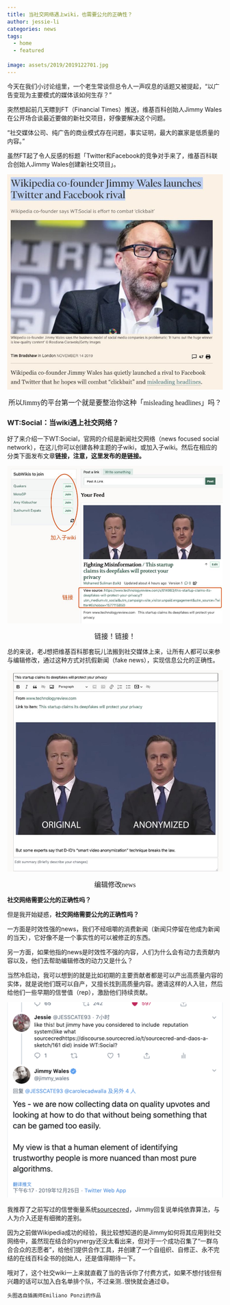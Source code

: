```yaml
---
title: 当社交网络遇上wiki，也需要公允的正确性？
author: jessie-li
categories: news
tags:
  - home
  - featured
 
image: assets/2019/2019122701.jpg
---
```

今天在我们小讨论组里，一个老生常谈但总令人一声叹息的话题又被提起，“以广告变现为主要模式的媒体该如何生存？”

突然想起前几天瞟到FT（Financial Times）推送，维基百科创始人Jimmy Wales在公开场合谈最近要做的新社交项目，好像要解决这个问题。

“社交媒体公司、纯广告的商业模式存在问题，事实证明，最大的赢家是低质量的内容。”

虽然FT起了令人反感的标题「Twitter和Facebook的竞争对手来了，维基百科联合创始人Jimmy Wales创建新社交项目」。

![图片](/assets/2019/2019122702.jpg) 
<center><font face="宋体" size=3>所以Jimmy的平台第一个就是要整治你这种「misleading headlines」吗？</font></center>

### WT:Social：当wiki遇上社交网络？
好了来介绍一下WT:Social，官网的介绍是新闻社交网络（news focused social network），在这儿你可以创建各种主题的子wiki，或加入子wiki。然后在相应的分类下面发布文章**链接，注意，这里发布的是链接。**

![图片](/assets/2019/2019122703.jpg)
<center><font face="宋体" size=3>链接！链接！</font></center>

总的来说，老J想把维基百科那套玩儿法搬到社交媒体上来，让所有人都可以来参与编辑修改，通过这种方式对抗假新闻（fake news），实现信息公允的正确性。

![图片](/assets/2019/2019122704.jpg)

<center><font face="宋体" size=3>编辑修改news</font></center>

**社交网络需要公允的正确性吗？**

但是我开始疑惑，**社交网络需要公允的正确性吗？**

一方面是时效性强的news，我们不经咀嚼的消费新闻（新闻只停留在他成为新闻的当天），它好像不是一个事实性的可以被修正的东西。

另一方面，如果他指的news是时效性不强的内容，人们为什么会有动力去贡献内容以及，他们去帮助编辑修改的动力又是什么？

当然冷启动，我可以想到的就是比如初期的主要贡献者都是可以产出高质量内容的实体，就是说他们既可以自产，又擅长找到高质量内容。邀请这样的人入驻，然后给他们一些早期的信誉值（rep），激励他们持续贡献。

![图片](/assets/2019/2019122705.jpg)

我推荐了之前写过的信誉衡量系统[sourcecred](http://mp.weixin.qq.com/s?__biz=MzU5NjQxNzQ3Mw==&mid=2247483884&idx=1&sn=66c6d4e8cf2c40c1960278fc0b0f7bba&chksm=fe624f42c915c654b86a56bf2f3e8aaa26a3084b7ad3cb7532cb49b0f4c0c23cf3bbc2d127dd&scene=21#wechat_redirect)，Jimmy回复说单纯依靠算法，与人为介入还是有细微的差别。

因为之前做Wikipedia成功的经验，我比较想知道的是Jimmy如何将其应用到社交网络中，虽然现在结合的synergy还没太看出来，但对于一个成功召集了“一群乌合合众的志愿者”，给他们提供合作工具，并创建了一个自组织、自修正、永不完结的在线百科全书的创始人，还是值得期待一下。

哦对了，这个社交wiki一上来就直截了当的告诉你了付费方式，如果不想付钱但有兴趣的话可以加入白名单排个队，不过亲测..很快就会通过😄。

```头图选自插画师Emiliano Ponzi的作品```